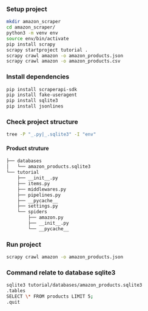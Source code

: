 ### Setup project
```sh
mkdir amazon_scraper
cd amazon_scraper/
python3 -m venv env
source env/bin/activate
pip install scrapy
scrapy startproject tutorial .
scrapy crawl amazon -o amazon_products.json
scrapy crawl amazon -o amazon_products.csv
```

### Install dependencies
```sh
pip install scraperapi-sdk 
pip install fake-useragent 
pip install sqlite3 
pip install jsonlines
```

### Check project structure
```sh
tree -P "_.py|_.sqlite3" -I "env"
```

#### Product struture
```sh
├── databases
│   └── amazon_products.sqlite3
└── tutorial
    ├── __init__.py
    ├── items.py
    ├── middlewares.py
    ├── pipelines.py
    ├── __pycache__
    ├── settings.py
    └── spiders
        ├── amazon.py
        ├── __init__.py
        └── __pycache__
```

### Run project
```sh
scrapy crawl amazon -o amazon_products.json
```

### Command relate to database sqlite3
```sh
sqlite3 tutorial/databases/amazon_products.sqlite3
.tables
SELECT \* FROM products LIMIT 5;
.quit
```